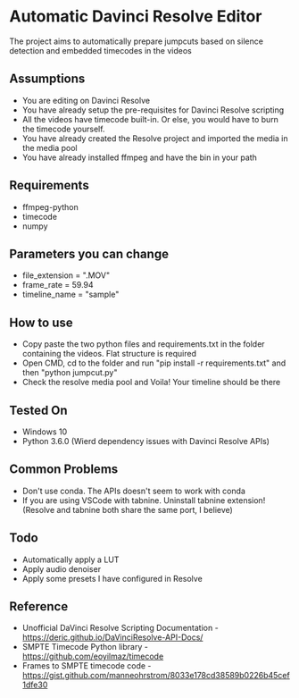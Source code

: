 # Automatic Davinci Resolve Editor
The project aims to automatically prepare jumpcuts based on silence detection and embedded timecodes in the videos

## Assumptions
- You are editing on Davinci Resolve
- You have already setup the pre-requisites for Davinci Resolve scripting
- All the videos have timecode built-in. Or else, you would have to burn the timecode yourself.
- You have already created the Resolve project and imported the media in the media pool
- You have already installed ffmpeg and have the bin in your path

## Requirements
- ffmpeg-python
- timecode
- numpy

## Parameters you can change
- file_extension = ".MOV"
- frame_rate = 59.94
- timeline_name = "sample"

## How to use
- Copy paste the two python files and requirements.txt in the folder containing the videos. Flat structure is required
- Open CMD, cd to the folder and run "pip install -r requirements.txt" and then "python jumpcut.py"
- Check the resolve media pool and Voila! Your timeline should be there

## Tested On
- Windows 10
- Python 3.6.0 (Wierd dependency issues with Davinci Resolve APIs)

## Common Problems
- Don't use conda. The APIs doesn't seem to work with conda
- If you are using VSCode with tabnine. Uninstall tabnine extension! (Resolve and tabnine both share the same port, I believe)

## Todo
- Automatically apply a LUT
- Apply audio denoiser
- Apply some presets I have configured in Resolve

## Reference
- Unofficial DaVinci Resolve Scripting Documentation - https://deric.github.io/DaVinciResolve-API-Docs/
- SMPTE Timecode Python library - https://github.com/eoyilmaz/timecode
- Frames to SMPTE timecode code - https://gist.github.com/manneohrstrom/8033e178cd38589b0226b45cef1dfe30